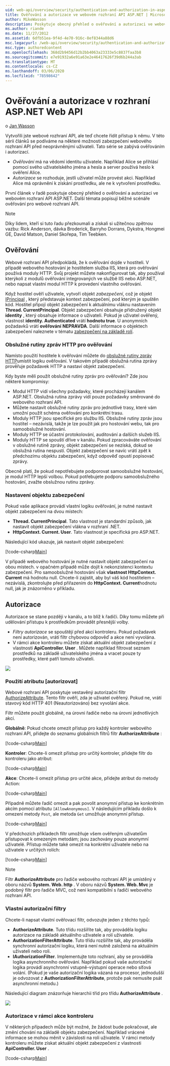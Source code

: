 ```yaml
---
uid: web-api/overview/security/authentication-and-authorization-in-aspnet-web-api
title: Ověřování a autorizace ve webovém rozhraní API ASP.NET | Microsoft Docs
author: MikeWasson
description: Poskytuje obecný přehled o ověřování a autorizaci ve webovém rozhraní API ASP.NET.
ms.author: riande
ms.date: 11/27/2012
ms.assetid: 6dfb51ea-9f4d-4e70-916c-8ef8344a88d6
msc.legacyurl: /web-api/overview/security/authentication-and-authorization-in-aspnet-web-api
msc.type: authoredcontent
ms.openlocfilehash: 368d2b9456d12b2bb4063a23333e5c8837faa3b8
ms.sourcegitcommit: e7e91932a6e91a63e2e46417626f39d6b244a3ab
ms.translationtype: MT
ms.contentlocale: cs-CZ
ms.lasthandoff: 03/06/2020
ms.locfileid: "78598642"
---
```

# <a name="authentication-and-authorization-in-aspnet-web-api"></a>Ověřování a autorizace v rozhraní ASP.NET Web API

o [Jan Wasson](https://github.com/MikeWasson)

Vytvořili jste webové rozhraní API, ale teď chcete řídit přístup k němu. V této sérii článků se podíváme na některé možnosti zabezpečení webového rozhraní API před neoprávněnými uživateli. Tato série se zabývá ověřováním i autorizací.

- *Ověřování* má na vědomí identitu uživatele. Například Alice se přihlásí pomocí svého uživatelského jména a hesla a server používá heslo k ověření Alice.
- *Autorizace* se rozhoduje, jestli uživatel může provést akci. Například Alice má oprávnění k získání prostředku, ale ne k vytvoření prostředku.

První článek v řadě poskytuje obecný přehled o ověřování a autorizaci ve webovém rozhraní API ASP.NET. Další témata popisují běžné scénáře ověřování pro webové rozhraní API.

> [!NOTE]
> Díky lidem, kteří si tuto řadu přezkoumali a získali si užitečnou zpětnou vazbu: Rick Anderson, dávka Broderick, Barryho Dorrans, Dykstra, Hongmei GE, David Matson, Daniel Skořepa, Tim Teebken.

## <a name="authentication"></a>Ověřování

Webové rozhraní API předpokládá, že k ověřování dojde v hostiteli. V případě webového hostování je hostitelem služba IIS, která pro ověřování používá moduly HTTP. Svůj projekt můžete nakonfigurovat tak, aby používal kterýkoli z modulů ověřování integrovaných ve službě IIS nebo ASP.NET, nebo napsat vlastní modul HTTP k provedení vlastního ověřování.

Když hostitel ověří uživatele, vytvoří objekt *zabezpečení*, což je objekt [IPrincipal](https://msdn.microsoft.com/library/System.Security.Principal.IPrincipal.aspx) , který představuje kontext zabezpečení, pod kterým je spuštěn kód. Hostitel připojí objekt zabezpečení k aktuálnímu vláknu nastavením **Thread. CurrentPrincipal**. Objekt zabezpečení obsahuje přidružený objekt **identity** , který obsahuje informace o uživateli. Pokud je uživatel ověřený, vlastnost **identity. Authenticated** vrátí **hodnotu true**. U anonymních požadavků vrátí **ověřování** **NEPRAVDA**. Další informace o objektech zabezpečení naleznete v tématu [zabezpečení na základě rolí](https://msdn.microsoft.com/library/shz8h065.aspx).

### <a name="http-message-handlers-for-authentication"></a>Obslužné rutiny zpráv HTTP pro ověřování

Namísto použití hostitele k ověřování můžete do [obslužné rutiny zpráv HTTP](../advanced/http-message-handlers.md)umístit logiku ověřování. V takovém případě obslužná rutina zprávy prověřuje požadavek HTTP a nastaví objekt zabezpečení.

Kdy byste měli použít obslužné rutiny zpráv pro ověřování? Zde jsou některé kompromisy:

- Modul HTTP vidí všechny požadavky, které procházejí kanálem ASP.NET. Obslužná rutina zprávy vidí pouze požadavky směrované do webového rozhraní API.
- Můžete nastavit obslužné rutiny zpráv pro jednotlivé trasy, které vám umožní použít schéma ověřování pro konkrétní trasu.
- Moduly HTTP jsou specifické pro službu IIS. Obslužné rutiny zpráv jsou hostitel – nezávislá, takže je lze použít jak pro hostování webu, tak pro samoobslužné hostování.
- Moduly HTTP se účastní protokolování, auditování a dalších služeb IIS.
- Moduly HTTP se spouští dříve v kanálu. Pokud zpracováváte ověřování v obslužné rutině zprávy, objekt zabezpečení se nezíská, dokud se obslužná rutina nespustí. Objekt zabezpečení se navíc vrátí zpět k předchozímu objektu zabezpečení, když odpověď opustí popisovač zprávy.

Obecně platí, že pokud nepotřebujete podporovat samoobslužné hostování, je modul HTTP lepší volbou. Pokud potřebujete podporu samoobslužného hostování, zvažte obslužnou rutinu zprávy.

### <a name="setting-the-principal"></a>Nastavení objektu zabezpečení

Pokud vaše aplikace provádí vlastní logiku ověřování, je nutné nastavit objekt zabezpečení na dvou místech:

- **Thread. CurrentPrincipal**. Tato vlastnost je standardní způsob, jak nastavit objekt zabezpečení vlákna v rozhraní .NET.
- **HttpContext. Current. User**. Tato vlastnost je specifická pro ASP.NET.

Následující kód ukazuje, jak nastavit objekt zabezpečení:

[!code-csharp[Main](authentication-and-authorization-in-aspnet-web-api/samples/sample1.cs)]

V případě webového hostování je nutné nastavit objekt zabezpečení na obou místech. v opačném případě může dojít k nekonzistenci kontextu zabezpečení. Pro samoobslužné hostování však **vlastnost HttpContext. Current** má hodnotu null. Chcete-li zajistit, aby byl váš kód hostitelem – nezávislá, zkontrolujte před přiřazením do **HttpContext. Current**hodnotu null, jak je znázorněno v příkladu.

## <a name="authorization"></a>Autorizace

Autorizace se stane později v kanálu, a to blíž k řadiči. Díky tomu můžete při udělování přístupu k prostředkům provádět přesnější volby.

- *Filtry autorizace* se spouštějí před akcí kontroleru. Pokud požadavek není autorizován, vrátí filtr chybovou odpověď a akce není vyvolána.
- V rámci akce kontroleru můžete získat aktuální objekt zabezpečení z vlastnosti **ApiController. User** . Můžete například filtrovat seznam prostředků na základě uživatelského jména a vracet pouze ty prostředky, které patří tomuto uživateli.

![](authentication-and-authorization-in-aspnet-web-api/_static/image1.png)

<a id="auth3"></a>
### <a name="using-the-authorize-attribute"></a>Použití atributu [autorizovat]

Webové rozhraní API poskytuje vestavěný autorizační filtr [AuthorizeAttribute](https://msdn.microsoft.com/library/system.web.http.authorizeattribute.aspx). Tento filtr ověří, zda je uživatel ověřený. Pokud ne, vrátí stavový kód HTTP 401 (Neautorizováno) bez vyvolání akce.

Filtr můžete použít globálně, na úrovni řadiče nebo na úrovni jednotlivých akcí.

**Globálně**: Pokud chcete omezit přístup pro každý kontroler webového rozhraní API, přidejte do seznamu globálních filtrů filtr **AuthorizeAttribute** :

[!code-csharp[Main](authentication-and-authorization-in-aspnet-web-api/samples/sample2.cs)]

**Kontroler**: Chcete-li omezit přístup pro určitý kontroler, přidejte filtr do kontroleru jako atribut:

[!code-csharp[Main](authentication-and-authorization-in-aspnet-web-api/samples/sample3.cs)]

**Akce**: Chcete-li omezit přístup pro určité akce, přidejte atribut do metody Action:

[!code-csharp[Main](authentication-and-authorization-in-aspnet-web-api/samples/sample4.cs)]

Případně můžete řadič omezit a pak povolit anonymní přístup ke konkrétním akcím pomocí atributu `[AllowAnonymous]`. V následujícím příkladu došlo k omezení metody `Post`, ale metoda `Get` umožňuje anonymní přístup.

[!code-csharp[Main](authentication-and-authorization-in-aspnet-web-api/samples/sample5.cs)]

V předchozích příkladech filtr umožňuje všem ověřeným uživatelům přistupovat k omezeným metodám; jsou zachovány pouze anonymní uživatelé. Přístup můžete také omezit na konkrétní uživatele nebo na uživatele v určitých rolích:

[!code-csharp[Main](authentication-and-authorization-in-aspnet-web-api/samples/sample6.cs)]

> [!NOTE]
> Filtr **AuthorizeAttribute** pro řadiče webového rozhraní API je umístěný v oboru názvů **System. Web. http** . V oboru názvů **System. Web. Mvc** je podobný filtr pro řadiče MVC, což není kompatibilní s řadiči webového rozhraní API.

### <a name="custom-authorization-filters"></a>Vlastní autorizační filtry

Chcete-li napsat vlastní ověřovací filtr, odvozujte jeden z těchto typů:

- **AuthorizeAttribute**. Tuto třídu rozšíříte tak, aby prováděla logiku autorizace na základě aktuálního uživatele a rolí uživatele.
- **AuthorizationFilterAttribute**. Tuto třídu rozšíříte tak, aby prováděla synchronní autorizační logiku, která není nutně založená na aktuálním uživateli nebo roli.
- **IAuthorizationFilter**. Implementujte toto rozhraní, aby se prováděla logika asynchronního ověřování. Například pokud vaše autorizační logika provádí asynchronní vstupně-výstupní operace nebo síťová volání. (Pokud je vaše autorizační logika vázaná na procesor, jednodušší je odvozovat z **AuthorizationFilterAttribute**, protože pak nemusíte psát asynchronní metodu.)

Následující diagram znázorňuje hierarchii tříd pro třídu **AuthorizeAttribute** .

![](authentication-and-authorization-in-aspnet-web-api/_static/image2.png)

### <a name="authorization-inside-a-controller-action"></a>Autorizace v rámci akce kontroleru

V některých případech může být možné, že žádost bude pokračovat, ale změní chování na základě objektu zabezpečení. Například vrácené informace se mohou měnit v závislosti na roli uživatele. V rámci metody kontroleru můžete získat aktuální objekt zabezpečení z vlastnosti **ApiController. User** .

[!code-csharp[Main](authentication-and-authorization-in-aspnet-web-api/samples/sample7.cs)]
